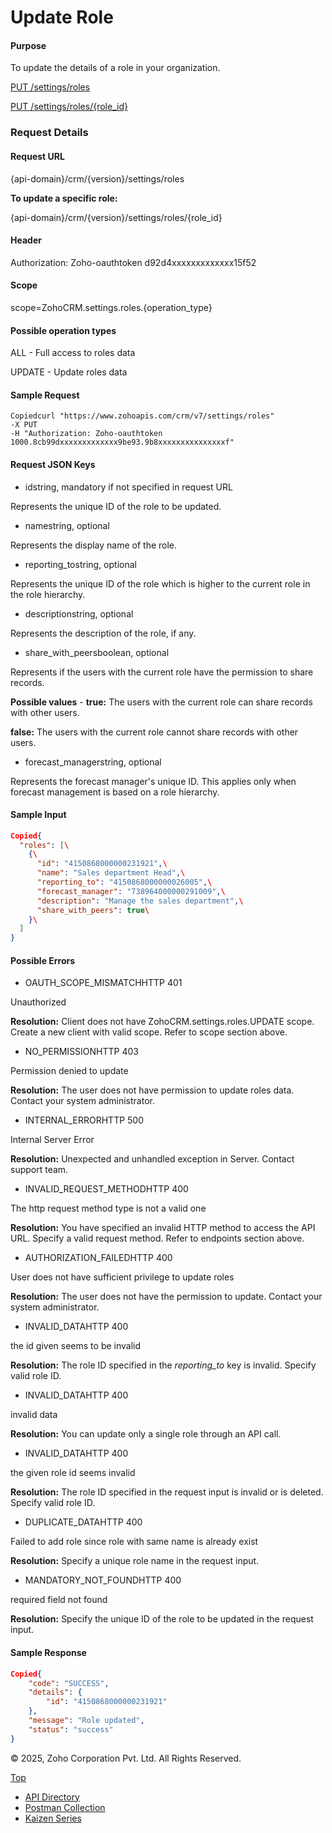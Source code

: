 
# Update Role

#### Purpose

To update the details of a role in your organization.

[PUT /settings/roles](https://www.zoho.com/crm/developer/docs/api/v7/update-role.html)

[PUT /settings/roles/{role\_id}](https://www.zoho.com/crm/developer/docs/api/v7/update-role.html)

### Request Details

#### Request URL

{api-domain}/crm/{version}/settings/roles

**To update a specific role:**

{api-domain}/crm/{version}/settings/roles/{role\_id}

#### Header

Authorization: Zoho-oauthtoken d92d4xxxxxxxxxxxxx15f52

#### Scope

scope=ZohoCRM.settings.roles.{operation\_type}

#### Possible operation types

ALL - Full access to roles data

UPDATE - Update roles data

#### Sample Request

``` curl
Copiedcurl "https://www.zohoapis.com/crm/v7/settings/roles"
-X PUT
-H "Authorization: Zoho-oauthtoken 1000.8cb99dxxxxxxxxxxxxx9be93.9b8xxxxxxxxxxxxxxxf"
```

#### Request JSON Keys

- idstring, mandatory if not specified in request URL



Represents the unique ID of the role to be updated.

- namestring, optional



Represents the display name of the role.

- reporting\_tostring, optional



Represents the unique ID of the role which is higher to the current role in the role hierarchy.

- descriptionstring, optional



Represents the description of the role, if any.

- share\_with\_peersboolean, optional



Represents if the users with the current role have the permission to share records.

**Possible values** - **true:** The users with the current role can share records with other users.

**false:** The users with the current role cannot share records with other users.

- forecast\_managerstring, optional



Represents the forecast manager's unique ID. This applies only when forecast management is based on a role hierarchy.


#### Sample Input

``` json
Copied{
  "roles": [\
    {\
      "id": "4150868000000231921",\
      "name": "Sales department Head",\
      "reporting_to": "4150868000000026005",\
      "forecast_manager": "738964000000291009",\
      "description": "Manage the sales department",\
      "share_with_peers": true\
    }\
  ]
}
```

#### Possible Errors

- OAUTH\_SCOPE\_MISMATCHHTTP 401



Unauthorized

**Resolution:** Client does not have ZohoCRM.settings.roles.UPDATE scope. Create a new client with valid scope. Refer to scope section above.

- NO\_PERMISSIONHTTP 403



Permission denied to update

**Resolution:** The user does not have permission to update roles data. Contact your system administrator.

- INTERNAL\_ERRORHTTP 500



Internal Server Error

**Resolution:** Unexpected and unhandled exception in Server. Contact support team.

- INVALID\_REQUEST\_METHODHTTP 400



The http request method type is not a valid one

**Resolution:** You have specified an invalid HTTP method to access the API URL. Specify a valid request method. Refer to endpoints section above.

- AUTHORIZATION\_FAILEDHTTP 400



User does not have sufficient privilege to update roles

**Resolution:** The user does not have the permission to update. Contact your system administrator.

- INVALID\_DATAHTTP 400



the id given seems to be invalid

**Resolution:** The role ID specified in the _reporting\_to_ key is invalid. Specify valid role ID.

- INVALID\_DATAHTTP 400



invalid data

**Resolution:** You can update only a single role through an API call.

- INVALID\_DATAHTTP 400



the given role id seems invalid

**Resolution:** The role ID specified in the request input is invalid or is deleted. Specify valid role ID.

- DUPLICATE\_DATAHTTP 400



Failed to add role since role with same name is already exist

**Resolution:** Specify a unique role name in the request input.

- MANDATORY\_NOT\_FOUNDHTTP 400



required field not found

**Resolution:** Specify the unique ID of the role to be updated in the request input.


#### Sample Response

``` json
Copied{
    "code": "SUCCESS",
    "details": {
        "id": "4150868000000231921"
    },
    "message": "Role updated",
    "status": "success"
}
```

© 2025, Zoho Corporation Pvt. Ltd. All Rights Reserved.

[Top](https://www.zoho.com/crm/developer/docs/api/v7/update-role.html#top)

- [API Directory](https://www.zoho.com/crm/developer/docs/api-directory.html?source_from=qlink_)
- [Postman Collection](https://www.postman.com/zohocrmdevelopers/workspace/zoho-crm-developers/overview?source_from=qlink_)
- [Kaizen Series](https://www.zoho.com/crm/developer/docs/kaizen-series-directory.html?source_from=qlink_)